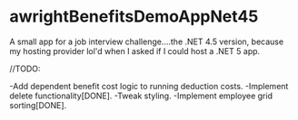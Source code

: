 # awrightBenefitsDemoAppNet45

A small app for a job interview challenge....the .NET 4.5 version, because my hosting provider lol'd when I asked if I could host a .NET 5 app.

//TODO:

-Add dependent benefit cost logic to running deduction costs. -Implement delete functionality[DONE]. -Tweak styling. -Implement employee grid sorting[DONE].
